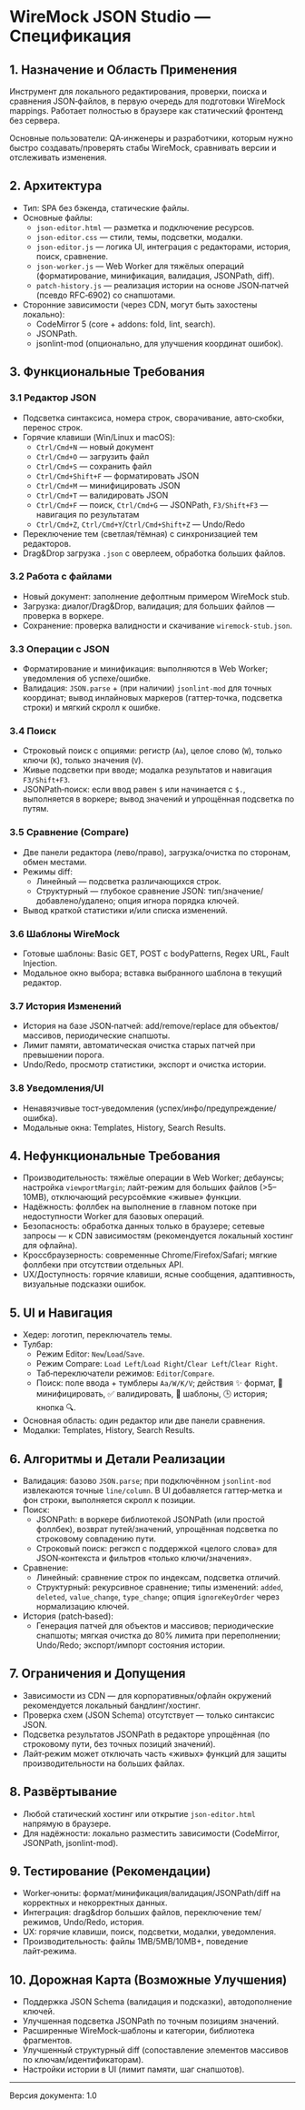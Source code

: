 # WireMock JSON Studio — Спецификация

## 1. Назначение и Область Применения
Инструмент для локального редактирования, проверки, поиска и сравнения JSON‑файлов, в первую очередь для подготовки WireMock mappings. Работает полностью в браузере как статический фронтенд без сервера.

Основные пользователи: QA‑инженеры и разработчики, которым нужно быстро создавать/проверять стабы WireMock, сравнивать версии и отслеживать изменения.

## 2. Архитектура
- Тип: SPA без бэкенда, статические файлы.
- Основные файлы:
  - `json-editor.html` — разметка и подключение ресурсов.
  - `json-editor.css` — стили, темы, подсветки, модалки.
  - `json-editor.js` — логика UI, интеграция с редакторами, история, поиск, сравнение.
  - `json-worker.js` — Web Worker для тяжёлых операций (форматирование, минификация, валидация, JSONPath, diff).
  - `patch-history.js` — реализация истории на основе JSON‑патчей (псевдо RFC‑6902) со снапшотами.
- Сторонние зависимости (через CDN, могут быть захостены локально):
  - CodeMirror 5 (core + addons: fold, lint, search).
  - JSONPath.
  - jsonlint-mod (опционально, для улучшения координат ошибок).

## 3. Функциональные Требования
### 3.1 Редактор JSON
- Подсветка синтаксиса, номера строк, сворачивание, авто‑скобки, перенос строк.
- Горячие клавиши (Win/Linux и macOS):
  - `Ctrl/Cmd+N` — новый документ
  - `Ctrl/Cmd+O` — загрузить файл
  - `Ctrl/Cmd+S` — сохранить файл
  - `Ctrl/Cmd+Shift+F` — форматировать JSON
  - `Ctrl/Cmd+M` — минифицировать JSON
  - `Ctrl/Cmd+T` — валидировать JSON
  - `Ctrl/Cmd+F` — поиск, `Ctrl/Cmd+G` — JSONPath, `F3/Shift+F3` — навигация по результатам
  - `Ctrl/Cmd+Z`, `Ctrl/Cmd+Y`/`Ctrl/Cmd+Shift+Z` — Undo/Redo
- Переключение тем (светлая/тёмная) с синхронизацией тем редакторов.
- Drag&Drop загрузка `.json` с оверлеем, обработка больших файлов.

### 3.2 Работа с файлами
- Новый документ: заполнение дефолтным примером WireMock stub.
- Загрузка: диалог/Drag&Drop, валидация; для больших файлов — проверка в воркере.
- Сохранение: проверка валидности и скачивание `wiremock-stub.json`.

### 3.3 Операции с JSON
- Форматирование и минификация: выполняются в Web Worker; уведомления об успехе/ошибке.
- Валидация: `JSON.parse` + (при наличии) `jsonlint-mod` для точных координат; вывод инлайновых маркеров (гаттер‑точка, подсветка строки) и мягкий скролл к ошибке.

### 3.4 Поиск
- Строковый поиск с опциями: регистр (`Aa`), целое слово (`W`), только ключи (`K`), только значения (`V`).
- Живые подсветки при вводе; модалка результатов и навигация `F3/Shift+F3`.
- JSONPath‑поиск: если ввод равен `$` или начинается с `$.`, выполняется в воркере; вывод значений и упрощённая подсветка по путям.

### 3.5 Сравнение (Compare)
- Две панели редактора (лево/право), загрузка/очистка по сторонам, обмен местами.
- Режимы diff:
  - Линейный — подсветка различающихся строк.
  - Структурный — глубокое сравнение JSON: тип/значение/добавлено/удалено; опция игнора порядка ключей.
- Вывод краткой статистики и/или списка изменений.

### 3.6 Шаблоны WireMock
- Готовые шаблоны: Basic GET, POST с bodyPatterns, Regex URL, Fault Injection.
- Модальное окно выбора; вставка выбранного шаблона в текущий редактор.

### 3.7 История Изменений
- История на базе JSON‑патчей: add/remove/replace для объектов/массивов, периодические снапшоты.
- Лимит памяти, автоматическая очистка старых патчей при превышении порога.
- Undo/Redo, просмотр статистики, экспорт и очистка истории.

### 3.8 Уведомления/UI
- Ненавязчивые тост‑уведомления (успех/инфо/предупреждение/ошибка).
- Модальные окна: Templates, History, Search Results.

## 4. Нефункциональные Требования
- Производительность: тяжёлые операции в Web Worker; дебаунсы; настройка `viewportMargin`; лайт‑режим для больших файлов (>5–10MB), отключающий ресурсоёмкие «живые» функции.
- Надёжность: фоллбек на выполнение в главном потоке при недоступности Worker для базовых операций.
- Безопасность: обработка данных только в браузере; сетевые запросы — к CDN зависимостям (рекомендуется локальный хостинг для офлайна).
- Кроссбраузерность: современные Chrome/Firefox/Safari; мягкие фоллбеки при отсутствии отдельных API.
- UX/Доступность: горячие клавиши, ясные сообщения, адаптивность, визуальные подсказки ошибок.

## 5. UI и Навигация
- Хедер: логотип, переключатель темы.
- Тулбар:
  - Режим Editor: `New`/`Load`/`Save`.
  - Режим Compare: `Load Left`/`Load Right`/`Clear Left`/`Clear Right`.
  - Таб‑переключатели режимов: `Editor`/`Compare`.
  - Поиск: поле ввода + тумблеры `Aa/W/K/V`; действия ✨ формат, 🧹 минифицировать, ✅ валидировать, 🧩 шаблоны, 🕒 история; кнопка 🔍.
- Основная область: один редактор или две панели сравнения.
- Модалки: Templates, History, Search Results.

## 6. Алгоритмы и Детали Реализации
- Валидация: базово `JSON.parse`; при подключённом `jsonlint-mod` извлекаются точные `line/column`. В UI добавляется гаттер‑метка и фон строки, выполняется скролл к позиции.
- Поиск:
  - JSONPath: в воркере библиотекой JSONPath (или простой фоллбек), возврат путей/значений, упрощённая подсветка по строковому совпадению пути.
  - Строковый поиск: регэксп с поддержкой «целого слова» для JSON‑контекста и фильтров «только ключи/значения».
- Сравнение:
  - Линейный: сравнение строк по индексам, подсветка отличий.
  - Структурный: рекурсивное сравнение; типы изменений: `added`, `deleted`, `value_change`, `type_change`; опция `ignoreKeyOrder` через нормализацию ключей.
- История (patch‑based):
  - Генерация патчей для объектов и массивов; периодические снапшоты; мягкая очистка до 80% лимита при переполнении; Undo/Redo; экспорт/импорт состояния истории.

## 7. Ограничения и Допущения
- Зависимости из CDN — для корпоративных/офлайн окружений рекомендуется локальный бандлинг/хостинг.
- Проверка схем (JSON Schema) отсутствует — только синтаксис JSON.
- Подсветка результатов JSONPath в редакторе упрощённая (по строковому пути, без точных позиций значений).
- Лайт‑режим может отключать часть «живых» функций для защиты производительности на больших файлах.

## 8. Развёртывание
- Любой статический хостинг или открытие `json-editor.html` напрямую в браузере.
- Для надёжности: локально разместить зависимости (CodeMirror, JSONPath, jsonlint-mod).

## 9. Тестирование (Рекомендации)
- Worker‑юниты: формат/минификация/валидация/JSONPath/diff на корректных и некорректных данных.
- Интеграция: drag&drop больших файлов, переключение тем/режимов, Undo/Redo, история.
- UX: горячие клавиши, поиск, подсветки, модалки, уведомления.
- Производительность: файлы 1MB/5MB/10MB+, поведение лайт‑режима.

## 10. Дорожная Карта (Возможные Улучшения)
- Поддержка JSON Schema (валидация и подсказки), автодополнение ключей.
- Улучшенная подсветка JSONPath по точным позициям значений.
- Расширенные WireMock‑шаблоны и категории, библиотека фрагментов.
- Улучшенный структурный diff (сопоставление элементов массивов по ключам/идентификаторам).
- Настройки истории в UI (лимит памяти, шаг снапшотов).

---
Версия документа: 1.0
